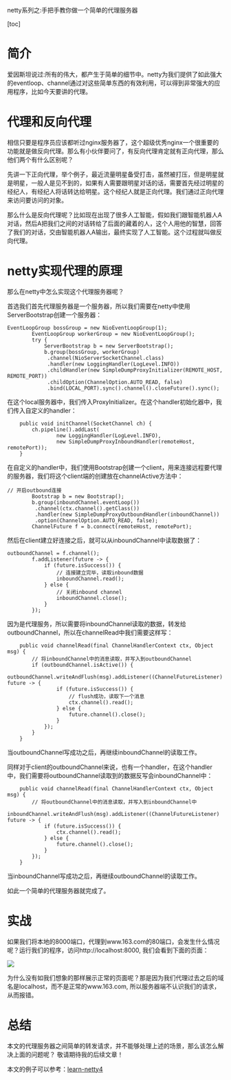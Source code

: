 netty系列之:手把手教你做一个简单的代理服务器

[toc]

# 简介

爱因斯坦说过:所有的伟大，都产生于简单的细节中。netty为我们提供了如此强大的eventloop、channel通过对这些简单东西的有效利用，可以得到非常强大的应用程序，比如今天要讲的代理。

# 代理和反向代理 

相信只要是程序员应该都听过nginx服务器了，这个超级优秀nginx一个很重要的功能就是做反向代理。那么有小伙伴要问了，有反向代理肯定就有正向代理，那么他们两个有什么区别呢？

先讲一下正向代理，举个例子，最近流量明星备受打击，虽然被打压，但是明星就是明星，一般人是见不到的，如果有人需要跟明星对话的话，需要首先经过明星的经纪人，有经纪人将话转达给明星。这个经纪人就是正向代理。我们通过正向代理来访问要访问的对象。

那么什么是反向代理呢？比如现在出现了很多人工智能，假如我们跟智能机器人A对话，然后A把我们之间的对话转给了后面的藏着的人，这个人用他的智慧，回答了我们的对话，交由智能机器人A输出，最终实现了人工智能。这个过程就叫做反向代理。

# netty实现代理的原理

那么在netty中怎么实现这个代理服务器呢？

首选我们首先代理服务器是一个服务器，所以我们需要在netty中使用ServerBootstrap创建一个服务器：

```
EventLoopGroup bossGroup = new NioEventLoopGroup(1);
        EventLoopGroup workerGroup = new NioEventLoopGroup();
        try {
            ServerBootstrap b = new ServerBootstrap();
            b.group(bossGroup, workerGroup)
             .channel(NioServerSocketChannel.class)
             .handler(new LoggingHandler(LogLevel.INFO))
             .childHandler(new SimpleDumpProxyInitializer(REMOTE_HOST, REMOTE_PORT))
             .childOption(ChannelOption.AUTO_READ, false)
             .bind(LOCAL_PORT).sync().channel().closeFuture().sync();
```

在这个local服务器中，我们传入ProxyInitializer。在这个handler初始化器中，我们传入自定义的handler：

```
    public void initChannel(SocketChannel ch) {
        ch.pipeline().addLast(
                new LoggingHandler(LogLevel.INFO),
                new SimpleDumpProxyInboundHandler(remoteHost, remotePort));
    }
```

在自定义的handler中，我们使用Bootstrap创建一个client，用来连接远程要代理的服务器，我们将这个client端的创建放在channelActive方法中：

```
// 开启outbound连接
        Bootstrap b = new Bootstrap();
        b.group(inboundChannel.eventLoop())
         .channel(ctx.channel().getClass())
         .handler(new SimpleDumpProxyOutboundHandler(inboundChannel))
         .option(ChannelOption.AUTO_READ, false);
        ChannelFuture f = b.connect(remoteHost, remotePort);
```

然后在client建立好连接之后，就可以从inboundChannel中读取数据了：

```
outboundChannel = f.channel();
        f.addListener(future -> {
            if (future.isSuccess()) {
                // 连接建立完毕，读取inbound数据
                inboundChannel.read();
            } else {
                // 关闭inbound channel
                inboundChannel.close();
            }
        });
```

因为是代理服务，所以需要将inboundChannel读取的数据，转发给outboundChannel，所以在channelRead中我们需要这样写：

```
    public void channelRead(final ChannelHandlerContext ctx, Object msg) {
        // 将inboundChannel中的消息读取，并写入到outboundChannel
        if (outboundChannel.isActive()) {
            outboundChannel.writeAndFlush(msg).addListener((ChannelFutureListener) future -> {
                if (future.isSuccess()) {
                    // flush成功，读取下一个消息
                    ctx.channel().read();
                } else {
                    future.channel().close();
                }
            });
        }
    }
```

当outboundChannel写成功之后，再继续inboundChannel的读取工作。

同样对于client的outboundChannel来说，也有一个handler，在这个handler中，我们需要将outboundChannel读取到的数据反写会inboundChannel中：

```
    public void channelRead(final ChannelHandlerContext ctx, Object msg) {
        // 将outboundChannel中的消息读取，并写入到inboundChannel中
        inboundChannel.writeAndFlush(msg).addListener((ChannelFutureListener) future -> {
            if (future.isSuccess()) {
                ctx.channel().read();
            } else {
                future.channel().close();
            }
        });
    }
```

当inboundChannel写成功之后，再继续outboundChannel的读取工作。

如此一个简单的代理服务器就完成了。

# 实战

如果我们将本地的8000端口，代理到www.163.com的80端口，会发生什么情况呢？运行我们的程序，访问http://localhost:8000, 我们会看到下面的页面：

![](https://img-blog.csdnimg.cn/f025f1e1e9d94e8db5b0e0979e136116.png)

为什么没有如我们想象的那样展示正常的页面呢？那是因为我们代理过去之后的域名是localhost，而不是正常的www.163.com, 所以服务器端不认识我们的请求，从而报错。

# 总结

本文的代理服务器之间简单的转发请求，并不能够处理上述的场景，那么该怎么解决上面的问题呢？ 敬请期待我的后续文章！

本文的例子可以参考：[learn-netty4](https://github.com/ddean2009/learn-netty4)



